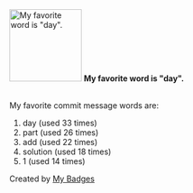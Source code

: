 <img src="https://my-badges.github.io/my-badges/favorite-word.png" alt="My favorite word is &quot;day&quot;." title="My favorite word is &quot;day&quot;." width="128">
<strong>My favorite word is &quot;day&quot;.</strong>
<br><br>

My favorite commit message words are:

1. day (used 33 times)
2. part (used 26 times)
3. add (used 22 times)
4. solution (used 18 times)
5. 1 (used 14 times)


Created by <a href="https://github.com/my-badges/my-badges">My Badges</a>
